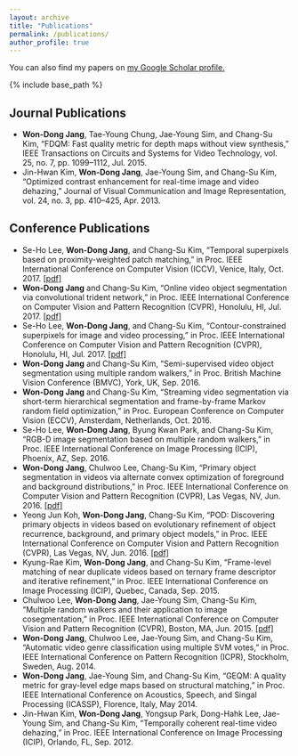 ```yaml
---
layout: archive
title: "Publications"
permalink: /publications/
author_profile: true
---
```


You can also find my papers on <u><a href="https://scholar.google.co.kr/citations?user=T2ukgIMAAAAJ&hl=en" target="_blank">my Google Scholar profile</a>.</u>

{% include base_path %}

<!--
{% for post in site.publications reversed %}
  {% include archive-single.html %}
{% endfor %}
-->


Journal Publications
------
* **Won-Dong Jang**, Tae-Young Chung, Jae-Young Sim, and Chang-Su Kim, “FDQM: Fast quality metric for depth maps without view synthesis,” IEEE Transactions on Circuits and Systems for Video Technology, vol. 25, no. 7, pp. 1099–1112, Jul. 2015.
* Jin-Hwan Kim, **Won-Dong Jang**, Jae-Young Sim, and Chang-Su Kim, “Optimized contrast enhancement for real-time image and video dehazing,” Journal of Visual Communication and Image Representation, vol. 24, no. 3, pp. 410–425, Apr. 2013.

Conference Publications
------
* Se-Ho Lee, **Won-Dong Jang**, and Chang-Su Kim, “Temporal superpixels based on proximity-weighted patch matching,” in Proc. IEEE International Conference on Computer Vision (ICCV), Venice, Italy, Oct. 2017. <a href="http://openaccess.thecvf.com/content_ICCV_2017/papers/Lee_Temporal_Superpixels_Based_ICCV_2017_paper.pdf" target="_blank">[pdf]</a>
* **Won-Dong Jang** and Chang-Su Kim, “Online video object segmentation via convolutional trident network,” in Proc. IEEE International Conference on Computer Vision and Pattern Recognition (CVPR), Honolulu, HI, Jul. 2017. <a href="http://openaccess.thecvf.com/content_cvpr_2017/papers/Jang_Online_Video_Object_CVPR_2017_paper.pdf" target="_blank">[pdf]</a>
* Se-Ho Lee, **Won-Dong Jang**, and Chang-Su Kim, “Contour-constrained superpixels for image and video processing,” in Proc. IEEE International Conference on Computer Vision and Pattern Recognition (CVPR), Honolulu, HI, Jul. 2017. <a href="http://openaccess.thecvf.com/content_cvpr_2017/papers/Lee_Contour-Constrained_Superpixels_for_CVPR_2017_paper.pdf" target="_blank">[pdf]</a>
* **Won-Dong Jang** and Chang-Su Kim, “Semi-supervised video object segmentation using multiple random walkers,” in Proc. British Machine Vision Conference (BMVC), York, UK, Sep. 2016. 
* **Won-Dong Jang** and Chang-Su Kim, “Streaming video segmentation via short-term hierarchical segmentation and frame-by-frame Markov random field optimization,” in Proc. European Conference on Computer Vision (ECCV), Amsterdam, Netherlands, Oct. 2016.
* Se-Ho Lee, **Won-Dong Jang**, Byung Kwan Park, and Chang-Su Kim, “RGB-D image segmentation based on multiple random walkers,” in Proc. IEEE International Conference on Image Processing (ICIP), Phoenix, AZ, Sep. 2016. 
* **Won-Dong Jang**, Chulwoo Lee, Chang-Su Kim, “Primary object segmentation in videos via alternate convex optimization of foreground and background distributions,” in Proc. IEEE International Conference on Computer Vision and Pattern Recognition (CVPR), Las Vegas, NV, Jun. 2016. <a href="http://openaccess.thecvf.com/content_cvpr_2016/papers/Jang_Primary_Object_Segmentation_CVPR_2016_paper.pdf" target="_blank">[pdf]</a>
* Yeong Jun Koh, **Won-Dong Jang**, Chang-Su Kim, “POD: Discovering primary objects in videos based on evolutionary refinement of object recurrence, background, and primary object models,” in Proc. IEEE International Conference on Computer Vision and Pattern Recognition (CVPR), Las Vegas, NV, Jun. 2016. <a href="http://openaccess.thecvf.com/content_cvpr_2016/papers/Koh_POD_Discovering_Primary_CVPR_2016_paper.pdf" target="_blank">[pdf]</a>
* Kyung-Rae Kim, **Won-Dong Jang**, and Chang-Su Kim, “Frame-level matching of near duplicate videos based on ternary frame descriptor and iterative refinement,” in Proc. IEEE International Conference on Image Processing (ICIP), Quebec, Canada, Sep. 2015.
* Chulwoo Lee, **Won-Dong Jang**, Jae-Young Sim, Chang-Su Kim, “Multiple random walkers and their application to image cosegmentation,” in Proc. IEEE International Conference on Computer Vision and Pattern Recognition (CVPR), Boston, MA, Jun. 2015. <a href="http://openaccess.thecvf.com/content_cvpr_2015/papers/Lee_Multiple_Random_Walkers_2015_CVPR_paper.pdf" target="_blank">[pdf]</a>
* **Won-Dong Jang**, Chulwoo Lee, Jae-Young Sim, and Chang-Su Kim, “Automatic video genre classification using multiple SVM votes,” in Proc. IEEE International Conference on Pattern Recognition (ICPR), Stockholm, Sweden, Aug. 2014.
* **Won-Dong Jang**, Jae-Young Sim, and Chang-Su Kim, “GEQM: A quality metric for gray-level edge maps based on structural matching,” in Proc. IEEE International Conference on Acoustics, Speech, and Singal Processing (ICASSP), Florence, Italy, May 2014.
* Jin-Hwan Kim, **Won-Dong Jang**, Yongsup Park, Dong-Hahk Lee, Jae-Young Sim, and Chang-Su Kim, “Temporally coherent real-time video dehazing,” in Proc. IEEE International Conference on Image Processing (ICIP), Orlando, FL, Sep. 2012.
